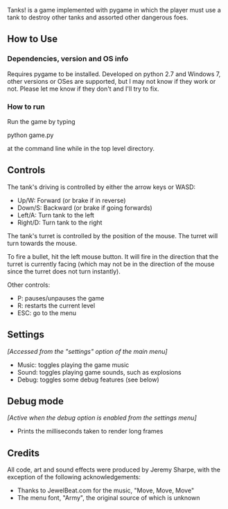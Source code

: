 Tanks! is a game implemented with pygame in which the player must use a tank to destroy other tanks and assorted other dangerous foes.

## How to Use

### Dependencies, version and OS info

Requires pygame to be installed. Developed on python 2.7 and Windows 7, other versions or OSes are supported, but I may not know if they work or not. Please let me know if they don't and I'll try to fix.

### How to run

Run the game by typing

  python game.py
  
at the command line while in the top level directory.

## Controls

The tank's driving is controlled by either the arrow keys or WASD:

* Up/W: Forward (or brake if in reverse)
* Down/S: Backward (or brake if going forwards)
* Left/A: Turn tank to the left
* Right/D: Turn tank to the right

The tank's turret is controlled by the position of the mouse. The turret will turn towards the mouse.

To fire a bullet, hit the left mouse button. It will fire in the direction that the turret is currently facing (which may not be in the direction of the mouse since the turret does not turn instantly).

Other controls:

* P: pauses/unpauses the game
* R: restarts the current level
* ESC: go to the menu

## Settings

_[Accessed from the "settings" option of the main menu]_

* Music: toggles playing the game music
* Sound: toggles playing game sounds, such as explosions 
* Debug: toggles some debug features (see below)

## Debug mode

_[Active when the debug option is enabled from the settings menu]_

* Prints the milliseconds taken to render long frames

## Credits

All code, art and sound effects were produced by Jeremy Sharpe, with the exception of the following acknowledgements:

* Thanks to JewelBeat.com for the music, "Move, Move, Move"
* The menu font, "Army", the original source of which is unknown
